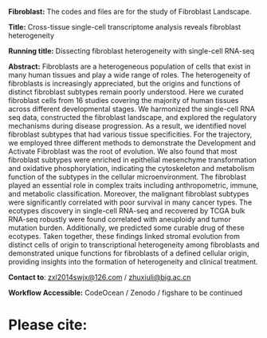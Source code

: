 **Fibroblast:**
The codes and files are for the study of Fibroblast Landscape.

**Title:**
Cross-tissue single-cell transcriptome analysis reveals fibroblast heterogeneity

**Running title:**
Dissecting fibroblast heterogeneity with single-cell RNA-seq

**Abstract:**
Fibroblasts are a heterogeneous population of cells that exist in many human tissues and play a wide range of roles. The heterogeneity of fibroblasts is increasingly appreciated, but the origins and functions of distinct fibroblast subtypes remain poorly understood. Here we curated fibroblast cells from 16 studies covering the majority of human tissues across different developmental stages. We harmonized the single-cell RNA seq data, constructed the fibroblast landscape, and explored the regulatory mechanisms during disease progression. As a result, we identified novel fibroblast subtypes that had various tissue specificities. For the trajectory, we employed three different methods to demonstrate the Development and Activate Fibroblast was the root of evolution. We also found that most fibroblast subtypes were enriched in epithelial mesenchyme transformation and oxidative phosphorylation, indicating the cytoskeleton and metabolism function of the subtypes in the cellular microenvironment. The fibroblast played an essential role in complex traits including anthropometric, immune, and metabolic classification. Moreover, the malignant fibroblast subtypes were significantly correlated with poor survival in many cancer types. The ecotypes discovery in single-cell RNA-seq and recovered by TCGA bulk RNA-seq robustly were found correlated with aneuploidy and tumor mutation burden. Additionally, we predicted some curable drug of these ecotypes. Taken together, these findings linked stromal evolution from distinct cells of origin to transcriptional heterogeneity among fibroblasts and demonstrated unique functions for fibroblasts of a defined cellular origin, providing insights into the formation of heterogeneity and clinical treatment. 

**Contact to**:
zxl2014swjx@126.com / zhuxiuli@big.ac.cn

**Workflow Accessible:** 
CodeOcean / Zenodo / figshare to be continued

# **Please cite:** 

